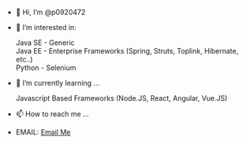 - 👋 Hi, I’m @p0920472
- 👀 I’m interested in:

   Java SE - Generic  
   Java EE - Enterprise Frameworks (Spring, Struts, Toplink, Hibernate, etc..)  
   Python - Selenium  
  
- 🌱 I’m currently learning ...
   
   Javascript Based Frameworks (Node.JS, React, Angular, Vue.JS)
   

- 📫 How to reach me ...
- EMAIL: [Email Me](mailto:p0920472@gmail.com)

<!---
p0920472/p0920472 is a ✨ special ✨ repository because its `README.md` (this file) appears on your GitHub profile.
You can click the Preview link to take a look at your changes.
--->
